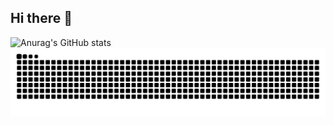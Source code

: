 ## Hi there 👋
![Anurag's GitHub stats](https://github-readme-stats.vercel.app/api?username=Cyrus-Hao)
![](https://raw.githubusercontent.com/Cyrus-Hao/Cyrus-Hao/refs/heads/output/github-contribution-grid-snake.svg)
<!--
**Cyrus-Hao/Cyrus-Hao** is a ✨ _special_ ✨ repository because its `README.md` (this file) appears on your GitHub profile.

Here are some ideas to get you started:

- 🔭 I’m currently working on ...
- 🌱 I’m currently learning ...
- 👯 I’m looking to collaborate on ...
- 🤔 I’m looking for help with ...
- 💬 Ask me about ...
- 📫 How to reach me: ...
- 😄 Pronouns: ...
- ⚡ Fun fact: ...
-->
